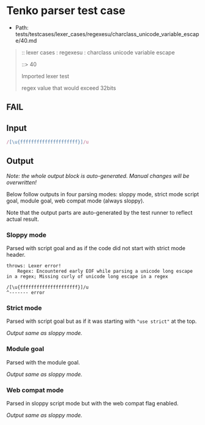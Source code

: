 # Tenko parser test case

- Path: tests/testcases/lexer_cases/regexesu/charclass_unicode_variable_escape/40.md

> :: lexer cases : regexesu : charclass unicode variable escape
>
> ::> 40
>
> Imported lexer test
>
> regex value that would exceed 32bits

## FAIL

## Input

`````js
/[\u{fffffffffffffffffffff}]/u
`````

## Output

_Note: the whole output block is auto-generated. Manual changes will be overwritten!_

Below follow outputs in four parsing modes: sloppy mode, strict mode script goal, module goal, web compat mode (always sloppy).

Note that the output parts are auto-generated by the test runner to reflect actual result.

### Sloppy mode

Parsed with script goal and as if the code did not start with strict mode header.

`````
throws: Lexer error!
    Regex: Encountered early EOF while parsing a unicode long escape in a regex; Missing curly of unicode long escape in a regex

/[\u{fffffffffffffffffffff}]/u
^------- error
`````

### Strict mode

Parsed with script goal but as if it was starting with `"use strict"` at the top.

_Output same as sloppy mode._

### Module goal

Parsed with the module goal.

_Output same as sloppy mode._

### Web compat mode

Parsed in sloppy script mode but with the web compat flag enabled.

_Output same as sloppy mode._
